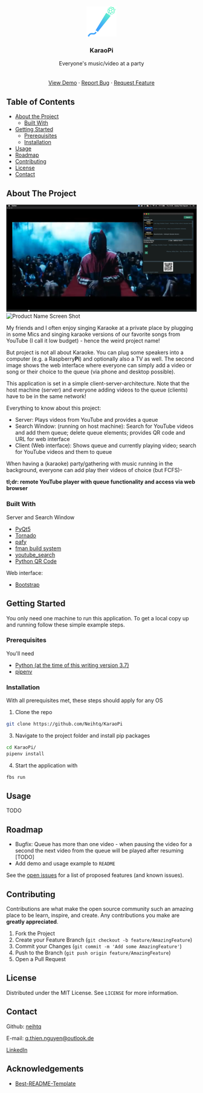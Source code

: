 <br />
<p align="center">
  <a href="https://github.com/Neihtq/KaraoPi">
    <img src="src/main/icons/logo.png" alt="Logo" width="80" height="80">
  </a>

  <h3 align="center">KaraoPi</h3>

  <p align="center">
    Everyone's music/video at a party
    <br />
    <br />
    <br />
    <a href="https://github.com/othneildrew/Best-README-Template">View Demo</a>
    ·
    <a href="https://github.com/Neihtq/KaraoPi/issues">Report Bug</a>
    ·
    <a href="https://github.com/Neihtq/KaraoPi/issues">Request Feature</a>
  </p>
</p>



<!-- TABLE OF CONTENTS -->
## Table of Contents

* [About the Project](#about-the-project)
  * [Built With](#built-with)
* [Getting Started](#getting-started)
  * [Prerequisites](#prerequisites)
  * [Installation](#installation)
* [Usage](#usage)
* [Roadmap](#roadmap)
* [Contributing](#contributing)
* [License](#license)
* [Contact](#contact)



<!-- ABOUT THE PROJECT -->
## About The Project
![Product Name Screen Shot][product-screenshot]
![Product Name Screen Shot][interface-screenshot]

My friends and I often enjoy singing Karaoke at a private place by plugging in some Mics and singing karaoke versions of our favorite songs from YouTube (I call it low budget) - hence the weird project name! 

But project is not all about Karaoke. You can plug some speakers into a computer (e.g. a Raspberry**Pi**) and optionally also a TV as well. The second image shows the web interface where everyone can simply add a video or song or their choice to the queue (via phone and desktop possible).

This application is set in a simple client-server-architecture. Note that the host machine (server) and everyone adding videos to the queue (clients) have to be in the same network!

Everything to know about this project:
* Server: Plays videos from YouTube and provides a queue
* Search Window: (running on host machine): Search for YouTube videos and add them queue; delete queue elements; provides QR code and URL for web interface
* Client (Web interface): Shows queue and currently playing video; search for YouTube videos and them to queue

When having a (karaoke) party/gathering with music running in the background, everyone can add play their videos of choice (but FCFS)-

**tl;dr: remote YouTube player with queue functionality and access via web browser**

### Built With 
Server and Search Window
* [PyQt5](https://www.riverbankcomputing.com/software/pyqt/)
* [Tornado](https://github.com/tornadoweb/tornado)
* [pafy](https://pypi.org/project/pafy/)
* [fman build system](https://build-system.fman.io/)
* [youtube_search](https://github.com/joetats/youtube_search)
* [Python QR Code](https://github.com/lincolnloop/python-qrcode)

Web interface:
* [Bootstrap](https://getbootstrap.com/)


<!-- GETTING STARTED -->
## Getting Started

You only need one machine to run this application. To get a local copy up and running follow these simple example steps.

### Prerequisites
You'll need
* [Python (at the time of this writing version 3.7)](https://www.python.org/)
* [pipenv](https://github.com/pypa/pipenv)

### Installation
With all prerequisites met, these steps should apply for any OS
1. Clone the repo
```sh
git clone https://github.com/Neihtq/KaraoPi
```
3. Navigate to the project folder and install pip packages
```sh
cd KaraoPi/
pipenv install
```
4. Start the application with
```sh
fbs run
```

<!-- USAGE EXAMPLES -->
## Usage

TODO



<!-- ROADMAP -->
## Roadmap
* Bugfix: Queue has more than one video - when pausing the video for a second the next video from the queue will be played after resuming [TODO]
* Add demo and usage example to `README`

See the [open issues](https://github.com/Neihtq/KaraoPi/issues) for a list of proposed features (and known issues).



<!-- CONTRIBUTING -->
## Contributing

Contributions are what make the open source community such an amazing place to be learn, inspire, and create. Any contributions you make are **greatly appreciated**.

1. Fork the Project
2. Create your Feature Branch (`git checkout -b feature/AmazingFeature`)
3. Commit your Changes (`git commit -m 'Add some AmazingFeature'`)
4. Push to the Branch (`git push origin feature/AmazingFeature`)
5. Open a Pull Request


## License
Distributed under the MIT License. See `LICENSE` for more information.

<!-- CONTACT -->
## Contact
Github: [neihtq](https://github.com/Neihtq)

E-mail: q.thien.nguyen@outlook.de

[LinkedIn](https://www.linkedin.com/in/thien-quang-nguyen-808101143/)

## Acknowledgements
* [Best-README-Template](https://github.com/othneildrew/Best-README-Template#license)

[product-screenshot]: images/screenshot_app.png
[interface-screenshot]: images/screenshot_website.png
